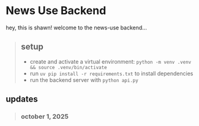 # News Use Backend
hey, this is shawn! welcome to the news-use backend...

> ## setup
> - create and activate a virtual environment: `python -m venv .venv && source .venv/bin/activate`
> - run `uv pip install -r requirements.txt` to install dependencies
> - run the backend server with `python api.py`

## updates

> ### october 1, 2025